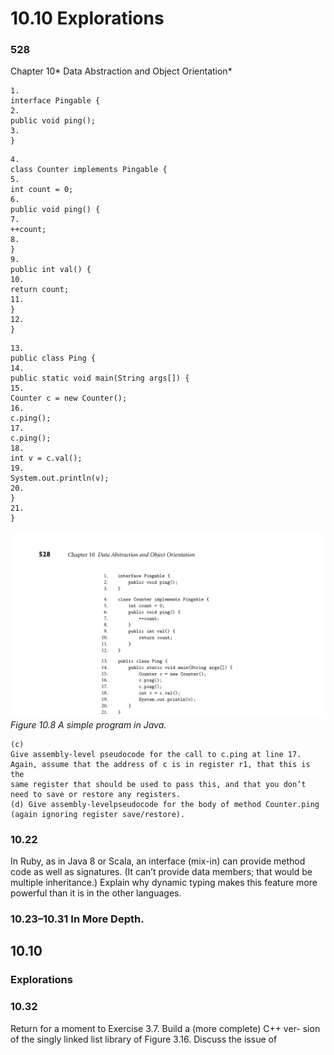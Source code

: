 # 10.10 Explorations

### **528**

Chapter 10* Data Abstraction and Object Orientation*
```
1.
interface Pingable {
2.
public void ping();
3.
}
```

```
4.
class Counter implements Pingable {
5.
int count = 0;
6.
public void ping() {
7.
++count;
8.
}
9.
public int val() {
10.
return count;
11.
}
12.
}
```

```
13.
public class Ping {
14.
public static void main(String args[]) {
15.
Counter c = new Counter();
16.
c.ping();
17.
c.ping();
18.
int v = c.val();
19.
System.out.println(v);
20.
}
21.
}
```


![Figure 10.8 A simple...](images/page_561_vector_324.png)
*Figure 10.8 A simple program in Java.*

```
(c)
Give assembly-level pseudocode for the call to c.ping at line 17.
Again, assume that the address of c is in register r1, that this is the
same register that should be used to pass this, and that you don’t
need to save or restore any registers.
(d) Give assembly-levelpseudocode for the body of method Counter.ping
(again ignoring register save/restore).
```

### 10.22

In Ruby, as in Java 8 or Scala, an interface (mix-in) can provide method
code as well as signatures. (It can’t provide data members; that would
be multiple inheritance.) Explain why dynamic typing makes this feature
more powerful than it is in the other languages.
### 10.23–10.31 In More Depth.

## 10.10

### **Explorations**

### 10.32

Return for a moment to Exercise 3.7. Build a (more complete) C++ ver-
sion of the singly linked list library of Figure 3.16. Discuss the issue of

